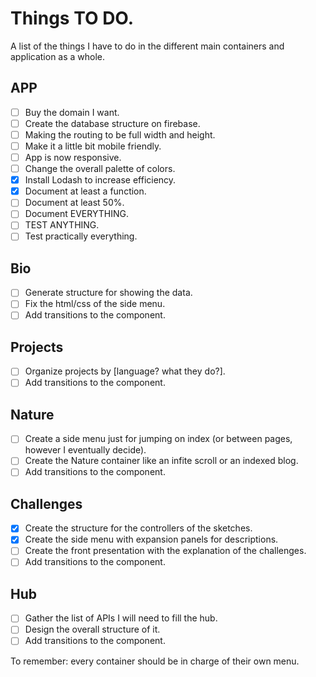 # Things TO DO.

A list of the things I have to do in the different main containers and application as a whole.

## APP

- [ ] Buy the domain I want.
- [ ] Create the database structure on firebase.
- [ ] Making the routing to be full width and height.
- [ ] Make it a little bit mobile friendly.
- [ ] App is now responsive.
- [ ] Change the overall palette of colors.
- [x] Install Lodash to increase efficiency.
- [x] Document at least a function.
- [ ] Document at least 50%.
- [ ] Document EVERYTHING.
- [ ] TEST ANYTHING.
- [ ] Test practically everything.

## Bio

- [ ] Generate structure for showing the data.
- [ ] Fix the html/css of the side menu.
- [ ] Add transitions to the component.

## Projects

- [ ] Organize projects by [language? what they do?].
- [ ] Add transitions to the component.

## Nature

- [ ] Create a side menu just for jumping on index (or between pages, however I eventually decide).
- [ ] Create the Nature container like an infite scroll or an indexed blog.
- [ ] Add transitions to the component.

## Challenges

- [x] Create the structure for the controllers of the sketches.
- [x] Create the side menu with expansion panels for descriptions.
- [ ] Create the front presentation with the explanation of the challenges.
- [ ] Add transitions to the component.

## Hub

- [ ] Gather the list of APIs I will need to fill the hub.
- [ ] Design the overall structure of it.
- [ ] Add transitions to the component.

To remember: every container should be in charge of their own menu.
